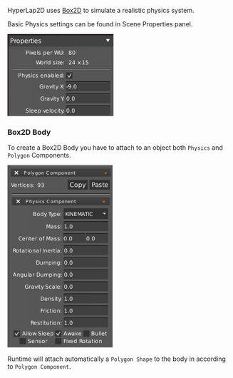 HyperLap2D uses [Box2D](https://box2d.org/) to simulate a realistic physics system.

Basic Physics settings can be found in Scene Properties panel.

![physics-settings.png](images/physics-settings.png)

### Box2D Body

To create a Box2D Body you have to attach to an object both `Physics` and `Polygon` Components.

![physics-body.png](images/physics-body.png)

Runtime will attach automatically a `Polygon Shape` to the body in according to `Polygon Component`.